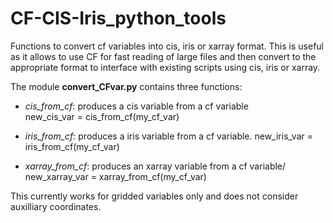 # CF-CIS-Iris_python_tools

Functions to convert cf variables into cis, iris or xarray format. 
This is useful as it allows to use CF for fast reading of large 
files and then convert to the appropriate format to interface with 
existing scripts using cis, iris or xarray.

The module **convert_CFvar.py** contains three functions:  
- *cis_from_cf*: produces a cis variable from a cf variable  
new_cis_var = cis_from_cf(my_cf_var)

- *iris_from_cf*: produces a iris variable from a cf variable. 
new_iris_var = iris_from_cf(my_cf_var)

- *xarray_from_cf*: produces an xarray variable from a cf variable/
new_xarray_var = xarray_from_cf(my_cf_var)

This currently works for gridded variables only and does not consider
auxilliary coordinates.
